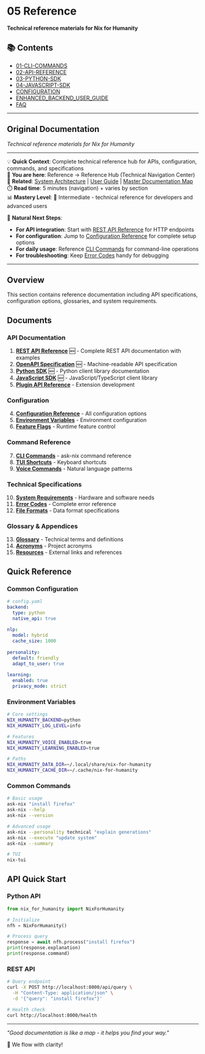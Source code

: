# 05 Reference

**Technical reference materials for Nix for Humanity**

## 📚 Contents

- [01-CLI-COMMANDS](01-CLI-COMMANDS.md)
- [02-API-REFERENCE](02-API-REFERENCE.md)
- [03-PYTHON-SDK](03-PYTHON-SDK.md)
- [04-JAVASCRIPT-SDK](04-JAVASCRIPT-SDK.md)
- [CONFIGURATION](CONFIGURATION.md)
- [ENHANCED_BACKEND_USER_GUIDE](ENHANCED_BACKEND_USER_GUIDE.md)
- [FAQ](FAQ.md)

---

## Original Documentation


*Technical reference materials for Nix for Humanity*

---

💡 **Quick Context**: Complete technical reference hub for APIs, configuration, commands, and specifications  
📍 **You are here**: Reference → Reference Hub (Technical Navigation Center)  
🔗 **Related**: [System Architecture](../02-ARCHITECTURE/01-SYSTEM-ARCHITECTURE.md) | [User Guide](../06-TUTORIALS/USER_GUIDE.md) | [Master Documentation Map](../MASTER_DOCUMENTATION_MAP.md)  
⏱️ **Read time**: 5 minutes (navigation) + varies by section  
📊 **Mastery Level**: 🌿 Intermediate - technical reference for developers and advanced users

🌊 **Natural Next Steps**:
- **For API integration**: Start with [REST API Reference](./01-REST-API.md) for HTTP endpoints
- **For configuration**: Jump to [Configuration Reference](./CONFIGURATION.md) for complete setup options  
- **For daily usage**: Reference [CLI Commands](./01-CLI-COMMANDS.md) for command-line operations
- **For troubleshooting**: Keep [Error Codes](./11-ERROR-CODES.md) handy for debugging

---

## Overview

This section contains reference documentation including API specifications, configuration options, glossaries, and system requirements.

## Documents

### API Documentation
1. **[REST API Reference](./02-API-REFERENCE.md)** 🆕 - Complete REST API documentation with examples
2. **[OpenAPI Specification](./openapi.yaml)** 🆕 - Machine-readable API specification
3. **[Python SDK](./03-PYTHON-SDK.md)** 🆕 - Python client library documentation
4. **[JavaScript SDK](./04-JAVASCRIPT-SDK.md)** 🆕 - JavaScript/TypeScript client library
5. **[Plugin API Reference](./03-PLUGIN-API.md)** - Extension development

### Configuration
4. **[Configuration Reference](./04-CONFIGURATION.md)** - All configuration options
5. **[Environment Variables](./05-ENVIRONMENT.md)** - Environment configuration
6. **[Feature Flags](./06-FEATURE-FLAGS.md)** - Runtime feature control

### Command Reference
7. **[CLI Commands](./07-CLI-COMMANDS.md)** - ask-nix command reference
8. **[TUI Shortcuts](./08-TUI-SHORTCUTS.md)** - Keyboard shortcuts
9. **[Voice Commands](./09-VOICE-COMMANDS.md)** - Natural language patterns

### Technical Specifications
10. **[System Requirements](./10-SYSTEM-REQUIREMENTS.md)** - Hardware and software needs
11. **[Error Codes](./11-ERROR-CODES.md)** - Complete error reference
12. **[File Formats](./12-FILE-FORMATS.md)** - Data format specifications

### Glossary & Appendices
13. **[Glossary](./13-GLOSSARY.md)** - Technical terms and definitions
14. **[Acronyms](./14-ACRONYMS.md)** - Project acronyms
15. **[Resources](./15-RESOURCES.md)** - External links and references

## Quick Reference

### Common Configuration
```yaml
# config.yaml
backend:
  type: python
  native_api: true
  
nlp:
  model: hybrid
  cache_size: 1000
  
personality:
  default: friendly
  adapt_to_user: true
  
learning:
  enabled: true
  privacy_mode: strict
```

### Environment Variables
```bash
# Core settings
NIX_HUMANITY_BACKEND=python
NIX_HUMANITY_LOG_LEVEL=info

# Features
NIX_HUMANITY_VOICE_ENABLED=true
NIX_HUMANITY_LEARNING_ENABLED=true

# Paths
NIX_HUMANITY_DATA_DIR=~/.local/share/nix-for-humanity
NIX_HUMANITY_CACHE_DIR=~/.cache/nix-for-humanity
```

### Common Commands
```bash
# Basic usage
ask-nix "install firefox"
ask-nix --help
ask-nix --version

# Advanced usage
ask-nix --personality technical "explain generations"
ask-nix --execute "update system"
ask-nix --summary

# TUI
nix-tui
```

## API Quick Start

### Python API
```python
from nix_for_humanity import NixForHumanity

# Initialize
nfh = NixForHumanity()

# Process query
response = await nfh.process("install firefox")
print(response.explanation)
print(response.command)
```

### REST API
```bash
# Query endpoint
curl -X POST http://localhost:8000/api/query \
  -H "Content-Type: application/json" \
  -d '{"query": "install firefox"}'

# Health check
curl http://localhost:8000/health
```

---

*"Good documentation is like a map - it helps you find your way."*

🌊 We flow with clarity!